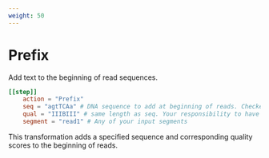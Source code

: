 ```yaml
---
weight: 50
---
```


# Prefix

Add text to the beginning of read sequences.

```toml
[[step]]
    action = "Prefix"
    seq = "agtTCAa" # DNA sequence to add at beginning of reads. Checked to be agtcn
    qual = "IIIBIII" # same length as seq. Your responsibility to have valid phred values
    segment = "read1" # Any of your input segments
```

This transformation adds a specified sequence and corresponding quality scores to the beginning of reads.